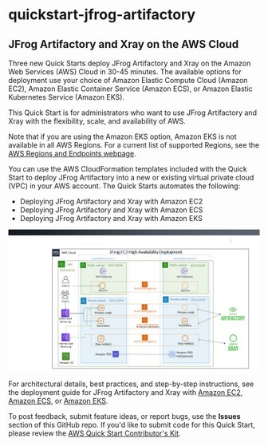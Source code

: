 # quickstart-jfrog-artifactory
## JFrog Artifactory and Xray on the AWS Cloud

Three new Quick Starts deploy JFrog Artifactory and Xray on the Amazon Web Services (AWS) Cloud in 30-45 minutes. The available options for deployment use your choice of Amazon Elastic Compute Cloud (Amazon EC2), Amazon Elastic Container Service (Amazon ECS), or Amazon Elastic Kubernetes Service (Amazon EKS).

This Quick Start is for administrators who want to use JFrog Artifactory and Xray with the flexibility, scale, and availability of AWS.

Note that if you are using the Amazon EKS option, Amazon EKS is not available in all AWS Regions. For a current list of supported Regions, see the [AWS Regions and Endpoints webpage](https://docs.aws.amazon.com/general/latest/gr/rande.html#eks_region).

You can use the AWS CloudFormation templates included with the Quick Start to deploy JFrog Artifactory into a new or existing virtual private cloud (VPC) in your AWS account. The Quick Starts automates the following:

- Deploying JFrog Artifactory and Xray with Amazon EC2
- Deploying JFrog Artifactory and Xray with Amazon ECS
- Deploying JFrog Artifactory and Xray with Amazon EKS

![Quick Start architecture for JFrog Artifactory and Xray with Amazon EC2 on the AWS Cloud](./docs/images/ec2_architecture.png)

For architectural details, best practices, and step-by-step instructions, see the deployment guide for JFrog Artifactory and Xray with [Amazon EC2](https://fwd.aws/dBWPz), [Amazon ECS](https://fwd.aws/Erdv5), or [Amazon EKS](https://fwd.aws/K87wK).

To post feedback, submit feature ideas, or report bugs, use the **Issues** section of this GitHub repo.
If you'd like to submit code for this Quick Start, please review the [AWS Quick Start Contributor's Kit](https://aws-quickstart.github.io/).
